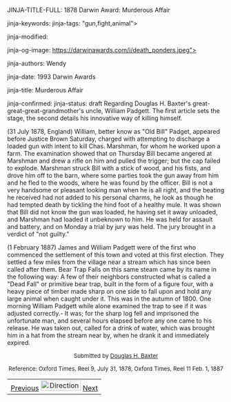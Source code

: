 JINJA-TITLE-FULL: 1878 Darwin Award: Murderous Affair

<META name="description" content="1878 Darwin Award: Murderous Affair: Regarding Douglas H. Baxter's great-great-great-grandmother's uncle, William Padgett. The first article sets the stage, the second details his innovative way of killing himself. William, better know as Old Bill Padget, appeared before Justice Brown Saturday, charged with attempting to discharge a loaded gun with intent ">

jinja-keywords:
jinja-tags: "gun,fight,animal">

jinja-modified:

jinja-og-image: https://darwinawards.com/i/death_ponders.jpeg">

jinja-authors: Wendy

jinja-date: 1993 Darwin Awards


jinja-title: Murderous Affair

jinja-confirmed:
jinja-status: draft
Regarding Douglas H. Baxter's great-great-great-grandmother's uncle, William Padgett. The first article sets the stage, the second details his innovative way of killing himself.<P>
(31 July 1878, England) William, better know as "Old Bill" Padget, appeared before Justice Brown Saturday, charged with attempting to discharge a loaded gun with intent to kill Chas. Marshman, for whom he worked upon a farm. The examination showed that on Thursday Bill became angered at Marshman and drew a rifle on him and pulled the trigger; but the cap failed to explode. Marshman struck Bill with a stick of wood, and his fists, and drove him off to the barn, where some parties took the gun away from him and he fled to the woods, where he was found by the officer. Bill is not a very handsome or pleasant looking man when he is all right, and the beating he received had not added to his personal charms, he look as though he had tempted death by tickling the hind foot of a healthy mule. It was shown that Bill did not know the gun was loaded, he having set it away unloaded, and Marshman had loaded it unbeknown to him. He was held
for assault and battery, and on Monday a trial by jury was held. The jury
brought in a verdict of "not guilty."

(1 February 1887) James and William Padgett were of the first who commenced the settlement of this town and voted at this first election. They settled a few miles from the village near a stream which has since been called after them. Bear Trap Falls on this same steam came by its name in the following way: A few of their neighbors constructed what is called a "Dead Fall" or primitive bear trap, built in the form of a figure four, with a heavy piece of timber made sharp on one side to fall upon and hold any large animal when caught under it. This was in the autumn of 1800. One morning William Padgett while alone examined the trap to see if it was adjusted correctly.- It was; for the sharp log fell and imprisoned the unfortunate man, and several hours elapsed before any one came to his release. He was taken out, called for a drink of water, which was brought him in a hat from the stream near by, when he drank it and immediately expired.<P>
</TD></TR><TR valign="top"><TD>
<P><CENTER><FONT size="-1">Submitted by <A href="mailto:REMOVE-http://www.rpi.edu/~baxted/">Douglas H. Baxter</A></FONT></CENTER>
<P><CENTER><FONT size="-1">Reference: Oxford Times, Reel 9, July 31, 1878, Oxford Times, Reel 11 Feb. 1, 1887</FONT></CENTER>
<P><CENTER><FONT size="-1"></FONT>

<!--#include virtual="/inc/votebar_viewvoteonly" -->

</CENTER>
</TD></TR></TABLE>
<TABLE width=100% border=0 background="/i/bgmain.jpg" cellspacing=5 cellpadding=10><TR><TD>
<CENTER>
<A href="darwin1993-04.html">Previous</A> <IMG src="/i/arrowani.gif" width="93" height="24" border="0" alt="Directions"> <A href="darwin1993-06.html">Next</A>
</H2>
</CENTER>

<!--#include file=nav_1993.html -->


